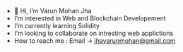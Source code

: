 - 👋 Hi, I’m Varun Mohan Jha
- I’m interested in Web and Blockchain Developement 
- I’m currently learning Solidity
- I’m looking to collaborate on intresting web applictions
- How to reach me : Email -> jhavarunmohan@gmail.com

<!---
varunmj123/varunmj123 is a ✨ special ✨ repository because its `README.md` (this file) appears on your GitHub profile.
You can click the Preview link to take a look at your changes.
--->

